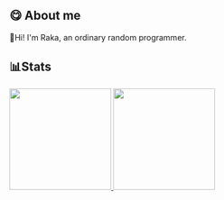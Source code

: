 ## 😋 About me
👋Hi! I'm Raka, an ordinary random programmer.

## 📊Stats
<p align="left">
  <a href="https://github.com/rakafebriansy">
  <img height="180em" src="https://github-readme-streak-stats.herokuapp.com/?user=rakafebriansy&theme=algolia&hide_border=false"/>
</a>
<a href="https://github.com/rakafebriansy">
  <img height="180em"  src="https://github-readme-stats-eight-theta.vercel.app/api/top-langs/?username=rakafebriansy&layout=compact&langs_count=8&theme=algolia"/>
</a>
</p>

<!--
**rakafebriansy/rakafebriansy** is a ✨ _special_ ✨ repository because its `README.md` (this file) appears on your GitHub profile.

Here are some ideas to get you started:

- 🔭 I’m currently working on ...
- 🌱 I’m currently learning ...
- 👯 I’m looking to collaborate on ...
- 🤔 I’m looking for help with ...
- 💬 Ask me about ...
- 📫 How to reach me: ...
- 😄 Pronouns: ...
- ⚡ Fun fact: ...
-->
